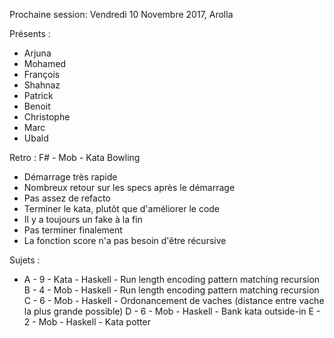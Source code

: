 Prochaine session: Vendredi 10 Novembre 2017, Arolla

Présents :
- Arjuna
- Mohamed
- François
- Shahnaz
- Patrick
- Benoit
- Christophe
- Marc
- Ubald


Retro : F# - Mob - Kata Bowling
- Démarrage très rapide
- Nombreux retour sur les specs après le démarrage
- Pas assez de refacto
- Terminer le kata, plutôt que d'améliorer le code
- Il y a toujours un fake à la fin
- Pas terminer finalement
- La fonction score n'a pas besoin d'être récursive

Sujets :
* A - 9 - Kata - Haskell - Run length encoding pattern matching recursion 
B - 4 - Mob - Haskell - Run length encoding pattern matching recursion 
C - 6 - Mob - Haskell - Ordonancement de vaches (distance entre vache la plus grande possible)
D - 6 - Mob - Haskell - Bank kata outside-in
E - 2 - Mob - Haskell - Kata potter

